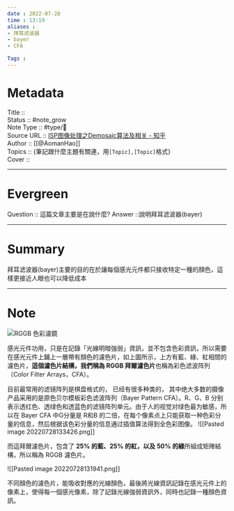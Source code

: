 ```yaml
---
date : 2022-07-28
time : 13:19
aliases :
- 拜耳滤波器
- bayer
- CFA

Tags : 
---
```

# Metadata
Title :: <br>
Status :: #note_grow <br>
Note Type :: #type/📰<br>
Source URL :: [ISP图像处理之Demosaic算法及相关 - 知乎](https://zhuanlan.zhihu.com/p/170610956)<br>
Author :: [[@AomanHao]]<br>
Topics :: {筆記跟什麼主題有關連，用`[Topic],[Topic]`格式}<br>
Cover ::

---
# Evergreen
Question :: 這篇文章主要是在說什麼?
Answer ::說明拜耳滤波器(bayer)

---

# Summary
拜耳滤波器(bayer)主要的目的在於讓每個感光元件都只接收特定一種的顏色，這樣更接近人眼也可以降低成本

---

# Note

![RGGB 色彩濾鏡](https://hojenjen.com/wp-content/uploads/20200217220314_26.jpg "[教攝影113] 什麼是 RGGB 色彩濾鏡 ? 認識 RGGB 色彩濾鏡，數位相機如何補捉色彩")

感光元件功用，只是在記錄「光線明暗強弱」資訊，並不包含色彩資訊，所以需要在感光元件上鋪上一層帶有顏色的濾色片，如上圖所示，上方有藍、綠、紅相間的濾色片，**這個濾色片結構，我們稱為 RGGB 拜爾濾色片**也稱為彩色滤波阵列（Color Filter Arrays，CFA）。

目前最常用的滤镜阵列是棋盘格式的， 已经有很多种类的， 其中绝大多数的摄像产品采用的是原色贝尔模板彩色滤波阵列（Bayer Pattern CFA）。R、G、B 分别表示透红色、透绿色和透蓝色的滤镜阵列单元。由于人的视觉对绿色最为敏感，所以在 Bayer CFA 中G分量是 R和B 的二倍，在每个像素点上只能获取一种色彩分量的信息，然后根据该色彩分量的信息通过插值算法得到全色彩图像。
![[Pasted image 20220728133426.png]]

而這拜爾濾色片，包含了 **25% 的藍、25% 的紅，以及 50% 的綠**所組成矩陣結構，所以稱為 RGGB 濾色片。

![[Pasted image 20220728131941.png]]

不同顏色的濾色片，能吸收對應的光線顏色，最後將光線資訊記錄在感光元件上的像素上，使得每一個感光像素，除了記錄光線強弱資訊外，同時也記錄一種顏色資訊。